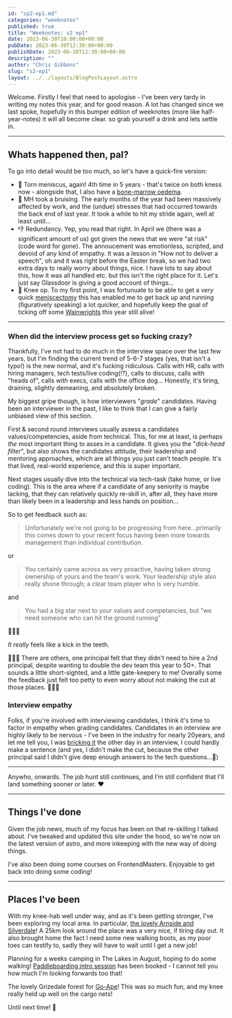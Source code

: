 ```yaml
---
id: "sp2-ep1.md"
categories: "weeknotes"
published: true
title: "Weeknotes: s2 ep1"
date: 2023-06-30T10:00:00+00:00
pubDate: 2023-06-30T12:30:00+00:00
publishDate: 2023-06-30T12:30:00+00:00
description: ""
author: "Chris Gibbons"
slug: "s2-ep1"
layout: ../../layouts/BlogPostLayout.astro
---
```


Welcome. Firstly I feel that need to apologise - I've been very tardy in writing my notes this year, and for good reason. A lot has changed since we last spoke, hopefully in this bumper edition of weeknotes (more like half-year-notes) it will all become clear. so grab yourself a drink and lets settle in.

----

## Whats happened then, pal?

To go into detail would be too much, so let's have a quick-fire version:

- 🦿 Torn meniscus, again! 4th time in 5 years - that's twice on both kness now - alongside that, I also have a [bone-marrow oedema](https://www.totalorthopaedics.london/another-cause-of-hip-and-knee-pain/#:~:text=What%20is%20Bone%20Marrow%20Oedema,pressure%20and%20fluid%20build%2Dup.).
- 🤯 MH took a bruising. The early months of the year had been massively affected by work, and the (undue) stresses that had occurred towards the back end of last year. It took a while to hit my stride again, well at least until...
- 👎 Redundancy. Yep, you read that right. In April we (there was a significant amount of us) got given the news that we were "at risk" (code word for gone). The annoucement was emotionless, scripted, and devoid of any kind of empathy. It was a lesson in "How not to deliver a speech", oh and it was right before the Easter break, so we had two extra days to really worry about things, nice. I have lots to say about this, how it was all handled etc. but this isn't the right place for it. Let's just say Glassdoor is giving a good account of things...
- 🏥 Knee op. To my first point, I was fortunuate to be able to get a _very_ quick [meniscectomy](https://www.rcseng.ac.uk/patient-care/recovering-from-surgery/arthroscopic-meniscectomy/) this has enabled me to get back up and running (figuratively speaking) a lot quicker, and hopefully keep the goal of ticking off some [Wainwrights](https://en.wikipedia.org/wiki/List_of_Wainwrights) this year still alive!

----

### When did the interview process get so fucking crazy?

Thankfully, I've not had to do much in the interview space over the last few years, but I'm finding the current trend of 5-6-7 stages (yes, that isn't a typo!) is the new normal, and it's fucking ridiculous. Calls with HR, calls with hiring managers, tech tests/live coding(!?), calls to discuss, calls with "heads of", calls with execs, calls with the office dog... Honestly, it's tiring, draining, slightly demeaning, and absolutely broken.

My biggest gripe though, is how interviewers "_grade_" candidates. Having been an interviewer in the past, I like to think that I can give a fairly unbiased view of this section.

First &amp; second round interviews usually assess a candidates values/competencies, aside from technical. This, for me at least, is perhaps _the_ most important thing to asses in a candidate. It gives you the "*dick-head filter*", but also shows the candidates attitude, their leadership and mentoring approaches, which are all things you just can't teach people. It's that lived, real-world experience, and this is super important.

Next stages usually dive into the technical via tech-task (take home, or live coding). This is the area where if a candidate of any seniority is maybe lacking, that they can relatively quickly re-skill in, after all, they have more than likely been in a leadership and less hands on position...

So to get feedback such as:

<blockquote>
<p>Unfortunately we're not going to be progressing from here...primarily this comes down to your recent focus having been more towards management than individual contribution.</p>
</blockquote>

or

<blockquote>
<p>You certainly came across as very proactive, having taken strong ownership of yours and the team's work. Your leadership style also really shone through; a clear team player who is very humble.</p>
</blockquote>

and

<blockquote>
<p>You had a big star next to your values and competancies, but "we need someone who can hit the ground running"</p>
</blockquote>

💩💩💩

*_It really_* feels like a kick in the teeth.

🚩🚩🚩 There are others, one principal felt that they didn't need to hire a 2nd principal, despite wanting to double the dev team this year to 50+. That sounds a little short-sighted, and a little gate-keepery to me! Overally some the feedback just felt too petty to even worry about not making the cut at those places. 🚩🚩🚩

### Interview empathy

Folks, if you're involved with interviewing candidates, I think it's time to factor in empathy when grading candidates. Candidates in an interview are highly likely to be nervous - I've been in the industry for nearly 20years, and let me tell you, I was [bricking it](https://en.wiktionary.org/wiki/brick_it#:~:text=(slang%2C%20vulgar)%20To%20be,public%20I%20was%20bricking%20it.) the other day in an interview, I could hardly make a sentence (and yes, I didn't make the cut, because the other principal said I didn't give deep enough answers to the tech questions...🤷)

----

Anywho, onwards. The job hunt still continues, and I'm still confident that I'll land something sooner or later. ❤️

----

## Things I've done

Given the job news, much of my focus has been on that re-skilling I talked about. I've tweaked and updated this site under the hood, so we're now on the latest version of astro, and more inkeeping with the new way of doing things.

I've also been doing some courses on FrontendMasters. Enjoyable to get back into doing some coding!

----

## Places I've been

With my knee-hab well under way, and as it's been getting stronger, I've been exploring my local area. In particular, [the lovely Arnside and Silverdale](https://www.arnsidesilverdaleaonb.org.uk/)! A 25km look around the place was a very nice, if tiring day out. It also brought home the fact I need some new walking boots, as my poor toes can testify to, sadly they will have to wait until I get a new job!

Planning for a weeks camping in The Lakes in August, hoping to do some walking! [Paddleboarding intro session](https://lakedistrictpaddleboarding.co.uk/) has been booked - I cannot tell you how much I'm looking forwards too that!

The lovely Grizedale forest for [Go-Ape](https://goape.co.uk/locations/grizedale)! This was so much fun, and my knee really held up well on the cargo nets!


Until next time! 👋
